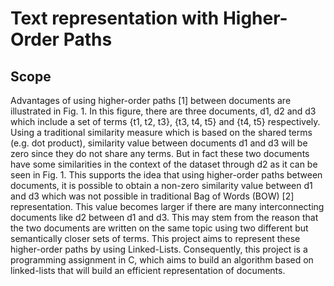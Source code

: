 # Text representation with Higher-Order Paths
## Scope
Advantages of using higher-order paths [1] between documents are illustrated in Fig. 1. In
this figure, there are three documents, d1, d2 and d3 which include a set of terms {t1, t2, t3}, {t3,
t4, t5} and {t4, t5} respectively. Using a traditional similarity measure which is based on the
shared terms (e.g. dot product), similarity value between documents d1 and d3 will be zero
since they do not share any terms. But in fact these two documents have some similarities in
the context of the dataset through d2 as it can be seen in Fig. 1. This supports the idea that using higher-order paths between documents, it is possible to obtain a non-zero similarity value between d1 and d3 which was not possible in traditional Bag of Words (BOW) [2]
representation. This value becomes larger if there are many interconnecting documents like d2
between d1 and d3. This may stem from the reason that the two documents are written on the
same topic using two different but semantically closer sets of terms. This project aims to represent these higher-order paths by using Linked-Lists. Consequently, this project is a programming assignment in C, which aims to build an algorithm based on linked-lists that will build an efficient representation of documents.

